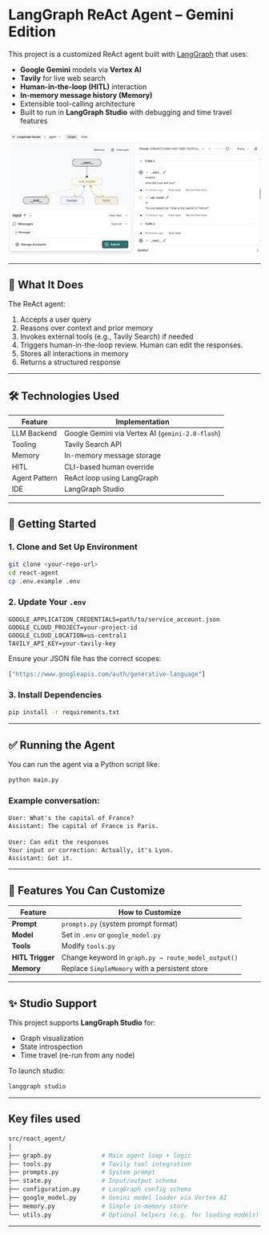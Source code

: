 
# LangGraph ReAct Agent – Gemini Edition

This project is a customized ReAct agent built with [LangGraph](https://github.com/langchain-ai/langgraph) that uses:

- **Google Gemini** models via **Vertex AI**
- **Tavily** for live web search
- **Human-in-the-loop (HITL)** interaction
- **In-memory message history (Memory)**
- Extensible tool-calling architecture
- Built to run in **LangGraph Studio** with debugging and time travel features

![Graph view in LangGraph studio UI](./static/studio_ui_output.JPG)

---

## 🚀 What It Does

The ReAct agent:

1. Accepts a user query
2. Reasons over context and prior memory
3. Invokes external tools (e.g., Tavily Search) if needed
4. Triggers human-in-the-loop review. Human can edit the responses.
5. Stores all interactions in memory
6. Returns a structured response

---

## 🛠️ Technologies Used

| Feature               | Implementation                                    |
|----------------------|---------------------------------------------------|
| LLM Backend           | Google Gemini via Vertex AI (`gemini-2.0-flash`) |
| Tooling               | Tavily Search API                                 |
| Memory                | In-memory message storage                         |
| HITL                  | CLI-based human override                          |
| Agent Pattern         | ReAct loop using LangGraph                        |
| IDE                   | LangGraph Studio                                  |

---

## 🧪 Getting Started

### 1. Clone and Set Up Environment

```bash
git clone <your-repo-url>
cd react-agent
cp .env.example .env
```

### 2. Update Your `.env`

```env
GOOGLE_APPLICATION_CREDENTIALS=path/to/service_account.json
GOOGLE_CLOUD_PROJECT=your-project-id
GOOGLE_CLOUD_LOCATION=us-central1
TAVILY_API_KEY=your-tavily-key
```

Ensure your JSON file has the correct scopes:

```python
["https://www.googleapis.com/auth/generative-language"]
```

### 3. Install Dependencies

```bash
pip install -r requirements.txt
```

---

## ✅ Running the Agent

You can run the agent via a Python script like:

```bash
python main.py
```

### Example conversation:

```text
User: What's the capital of France?
Assistant: The capital of France is Paris.

User: Can edit the responses
Your input or correction: Actually, it's Lyon.
Assistant: Got it.
```

---

## 🧠 Features You Can Customize

| Feature           | How to Customize                                    |
|------------------|-----------------------------------------------------|
| **Prompt**       | `prompts.py` (system prompt format)                 |
| **Model**        | Set in `.env` or `google_model.py`                  |
| **Tools**        | Modify `tools.py`                                   |
| **HITL Trigger** | Change keyword in `graph.py → route_model_output()` |
| **Memory**       | Replace `SimpleMemory` with a persistent store      |

---

## ✨ Studio Support

This project supports **LangGraph Studio** for:

- Graph visualization
- State introspection
- Time travel (re-run from any node)

To launch studio:

```bash
langgraph studio
```

---

## Key files used

```bash
src/react_agent/
│
├── graph.py              # Main agent loop + logic
├── tools.py              # Tavily tool integration
├── prompts.py            # System prompt
├── state.py              # Input/output schema
├── configuration.py      # LangGraph config schema
├── google_model.py       # Gemini model loader via Vertex AI
├── memory.py             # Simple in-memory store
└── utils.py              # Optional helpers (e.g. for loading models)
```

---
